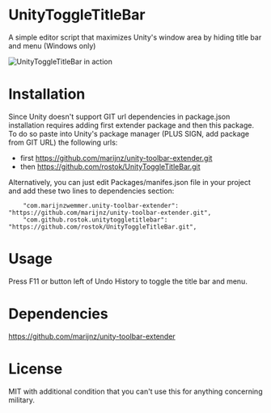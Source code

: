 # UnityToggleTitleBar
A simple editor script that maximizes Unity's window area by hiding title bar and menu (Windows only)

![UnityToggleTitleBar in action](https://rostok.github.io/cdn/UnityToggleTitleBar/screen-cap-960.gif)

# Installation
Since Unity doesn't support GIT url dependencies in package.json installation requires adding first extender package and then this package. To do so paste into Unity's package manager (PLUS SIGN, add package from GIT URL) the following urls:
- first https://github.com/marijnz/unity-toolbar-extender.git
- then https://github.com/rostok/UnityToggleTitleBar.git

Alternatively, you can just edit Packages/manifes.json file in your project and add these two lines to dependencies section:
```
    "com.marijnzwemmer.unity-toolbar-extender": "https://github.com/marijnz/unity-toolbar-extender.git",
    "com.github.rostok.unitytoggletitlebar": "https://github.com/rostok/UnityToggleTitleBar.git",
```


# Usage
Press F11 or button left of Undo History to toggle the title bar and menu.

# Dependencies
https://github.com/marijnz/unity-toolbar-extender

# License
MIT with additional condition that you can't use this for anything concerning military.


